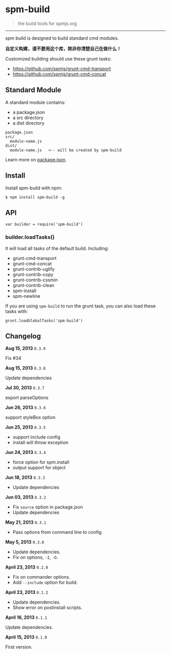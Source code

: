 # spm-build

> the build tools for spmjs.org

-----

spm build is designed to build standard cmd modules.

**自定义构建，请不要用这个库，除非你清楚自己在做什么！**

Customized building should use these grunt tasks:

- https://github.com/spmjs/grunt-cmd-transport
- https://github.com/spmjs/grunt-cmd-concat

## Standard Module

A standard module contains:

- a package.json
- a src directory
- a dist directory

```
package.json
src/
  module-name.js
dist/
  module-name.js   <-- will be created by spm-build
```

Learn more on [package.json](http://docs.spmjs.org/en/package).


## Install

Install spm-build with npm:

    $ npm install spm-build -g


## API

```
var builder = require('spm-build')
```

### builder.loadTasks()

It will load all tasks of the default build. Including:

- grunt-cmd-transport
- grunt-cmd-concat
- grunt-contrib-uglify
- grunt-contrib-copy
- grunt-contrib-cssmin
- grunt-contrib-clean
- spm-install
- spm-newline

If you are using `spm-build` to run the grunt task, you can also load these tasks with:

    grunt.loadGlobalTasks('spm-build')


## Changelog

**Aug 15, 2013** `0.3.9`

Fix #34

**Aug 15, 2013** `0.3.8`

Update dependencies

**Jul 30, 2013** `0.3.7`

export parseOptions

**Jun 26, 2013** `0.3.6`

support styleBox option

**Jun 25, 2013** `0.3.5`

- support include config
- install will throw exception

**Jun 24, 2013** `0.3.4`

- force option for spm.install
- output support for object

**Jun 18, 2013** `0.3.3`

- Update dependencies

**Jun 03, 2013** `0.3.2`

- Fix `source` option in package.json
- Update dependencies

**May 21, 2013** `0.3.1`

- Pass options from command line to config

**May 5, 2013** `0.3.0`

- Update dependencies.
- Fix on options, `-I`, `-O`.

**April 23, 2013** `0.2.0`

- Fix on commander options.
- Add `--include` option for build.

**April 23, 2013** `0.1.2`

- Update dependencies.
- Show error on postinstall scripts.

**April 16, 2013** `0.1.1`

Update dependencies.

**April 15, 2013** `0.1.0`

First version.
